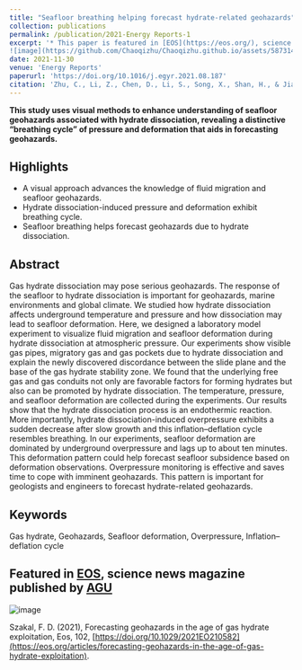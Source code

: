 ```yaml
---
title: "Seafloor breathing helping forecast hydrate-related geohazards"
collection: publications
permalink: /publication/2021-Energy Reports-1
excerpt: '* This paper is featured in [EOS](https://eos.org/), science news magazine published by [AGU](https://www.agu.org/). This study uses visual methods to enhance understanding of seafloor geohazards associated with hydrate dissociation, revealing a distinctive "breathing cycle" of pressure and deformation that aids in forecasting geohazards.
![image](https://github.com/Chaoqizhu/Chaoqizhu.github.io/assets/58731405/dba5a9b5-6ab0-4ef8-88b1-07e066f9e80d)'
date: 2021-11-30
venue: 'Energy Reports'
paperurl: 'https://doi.org/10.1016/j.egyr.2021.08.187'
citation: 'Zhu, C., Li, Z., Chen, D., Li, S., Song, X., Shan, H., & Jia, Y. (2021). Seafloor breathing helping forecast hydrate-related geohazards. Energy Reports, 7, 8108-8114.'
---
```


**This study uses visual methods to enhance understanding of seafloor geohazards associated with hydrate dissociation, revealing a distinctive “breathing cycle” of pressure and deformation that aids in forecasting geohazards.**

## Highlights
* A visual approach advances the knowledge of fluid migration and seafloor geohazards.
* Hydrate dissociation-induced pressure and deformation exhibit breathing cycle.
* Seafloor breathing helps forecast geohazards due to hydrate dissociation.

## Abstract
Gas hydrate dissociation may pose serious geohazards. The response of the seafloor to hydrate dissociation is important for geohazards, marine environments and global climate. We studied how hydrate dissociation affects underground temperature and pressure and how dissociation may lead to seafloor deformation. Here, we designed a laboratory model experiment to visualize fluid migration and seafloor deformation during hydrate dissociation at atmospheric pressure. Our experiments show visible gas pipes, migratory gas and gas pockets due to hydrate dissociation and explain the newly discovered discordance between the slide plane and the base of the gas hydrate stability zone. We found that the underlying free gas and gas conduits not only are favorable factors for forming hydrates but also can be promoted by hydrate dissociation. The temperature, pressure, and seafloor deformation are collected during the experiments. Our results show that the hydrate dissociation process is an endothermic reaction. More importantly, hydrate dissociation-induced overpressure exhibits a sudden decrease after slow growth and this inflation–deflation cycle resembles breathing. In our experiments, seafloor deformation are dominated by underground overpressure and lags up to about ten minutes. This deformation pattern could help forecast seafloor subsidence based on deformation observations. Overpressure monitoring is effective and saves time to cope with imminent geohazards. This pattern is important for geologists and engineers to forecast hydrate-related geohazards.

## Keywords
Gas hydrate, Geohazards, Seafloor deformation, Overpressure, Inflation–deflation cycle

## Featured in [EOS](https://eos.org/), science news magazine published by [AGU](https://www.agu.org/)
![image](https://github.com/Chaoqizhu/Chaoqizhu.github.io/assets/58731405/dba5a9b5-6ab0-4ef8-88b1-07e066f9e80d)


Szakal, F. D. (2021), Forecasting geohazards in the age of gas hydrate exploitation, Eos, 102, [https://doi.org/10.1029/2021EO210582](https://eos.org/articles/forecasting-geohazards-in-the-age-of-gas-hydrate-exploitation). 
